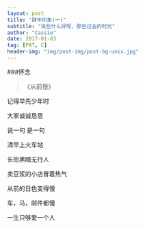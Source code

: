 ```yaml
---
layout: post
title: "肆年印象(一)"
subtitle: "说些什么好呢，那些过去的时光"
author: "Cassie"
date: 2017-01-03
tag: [PAT, C]
header-img: "img/post-img/post-bg-unix.jpg"
---
```



###怀念
>《从前慢》

记得早先少年时

大家诚诚恳恳

说一句 是一句

清早上火车站

长街黑暗无行人

卖豆浆的小店冒着热气

从前的日色变得慢

车，马，邮件都慢

一生只够爱一个人